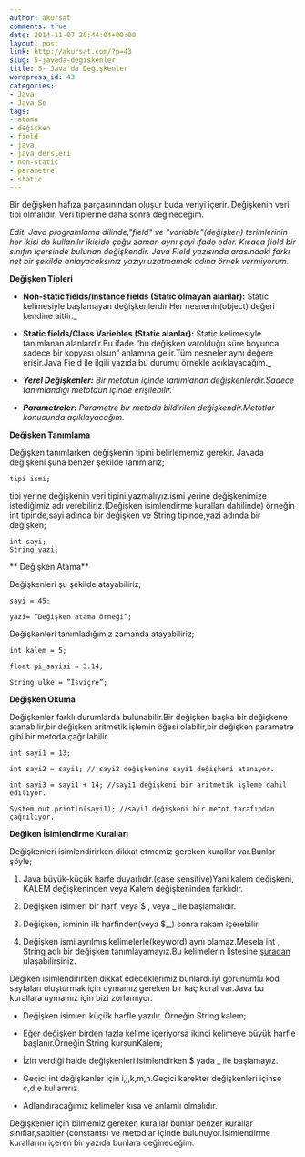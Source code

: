 ```yaml
---
author: akursat
comments: true
date: 2014-11-07 20:44:04+00:00
layout: post
link: http://akursat.com/?p=43
slug: 5-javada-degiskenler
title: 5- Java'da Değişkenler
wordpress_id: 43
categories:
- Java
- Java Se
tags:
- atama
- değişken
- field
- java
- java dersleri
- non-static
- parametre
- static
---
```


Bir değişken hafıza parçasınından oluşur buda veriyi içerir. Değişkenin veri tipi olmalıdır. Veri tiplerine daha sonra değineceğim.


_Edit: Java programlama dilinde,"field" ve "variable"(değişken) terimlerinin her ikisi de kullanılır ikiside çoğu zaman aynı şeyi ifade eder. Kısaca field bir sınıfın içersinde bulunan değişkendir. Java Field yazısında arasındaki farkı net bir şekilde anlayacaksınız yazıyı uzatmamak adına örnek vermiyorum._


**Değişken Tipleri**

  * **Non-static fields/Instance fields (Static olmayan alanlar):** Static kelimesiyle başlamayan değişkenlerdir.Her nesnenin(object) değeri kendine aittir._

  * **Static fields/Class Variebles (Static alanlar):** Static kelimesiyle tanımlanan alanlardır.Bu ifade “bu değişken varolduğu süre boyunca sadece bir kopyası olsun” anlamına gelir.Tüm nesneler aynı değere erişir.Java Field ile ilgili yazıda bu durumu örnekle açıklayacağım._

	
  * _**Yerel Değişkenler:** Bir metotun içinde tanımlanan değişkenlerdir.Sadece tanımlandığı metotdun içinde erişilebilir._


	
  * _**Parametreler:** Parametre bir metoda bildirilen değişkendir.Metotlar konusunda açıklayacağım._


**Değişken Tanımlama**




Değişken tanımlarken değişkenin tipini belirlememiz gerekir.
Javada değişkeni şuna benzer şekilde tanımlarız;




    
    tipi ismi;




tipi yerine değişkenin veri tipini yazmalıyız.ismi yerine değişkenimize istediğimiz adı verebiliriz.(Değişken isimlendirme kuralları dahilinde)
örneğin int tipinde,sayi adında bir değişken ve String tipinde,yazi adında bir değişken;




    
    int sayi;
    String yazi;




**
Değişken Atama**


Değişkenleri şu şekilde atayabiliriz;

    
    sayi = 45;
    
    yazi= “Değişken atama örneği”;




Değişkenleri tanımladığımız zamanda atayabiliriz;




    
    int kalem = 5;
    
    float pi_sayisi = 3.14;
    
    String ulke = ”İsviçre”;





**Değişken Okuma**




Değişkenler farklı durumlarda bulunabilir.Bir değişken başka bir değişkene atanabilir,bir değişken aritmetik işlemin öğesi olabilir,bir değişken parametre gibi bir metoda çağrılabilir.




    
    int sayi1 = 13;
    
    int sayi2 = sayi1; // sayi2 değişkenine sayi1 değişkeni atanıyor.
    
    int sayi3 = sayi1 + 14; //sayi1 değişkeni bir aritmetik işleme dahil ediliyor.
    
    System.out.println(sayi1); //sayi1 değişkeni bir metot tarafından çağrılıyor.





**Değiken İsimlendirme Kuralları**




Değişkenleri isimlendirirken dikkat etmemiz gereken kurallar var.Bunlar şöyle;






	
  1. Java büyük-küçük harfe duyarlıdır.(case sensitive)Yani kalem değişkeni, KALEM değişkeninden veya Kalem değişkeninden farklıdır.

  2. Değişken isimleri bir harf, veya $ , veya _ ile başlamalıdır.

  3. Değişken, isminin ilk harfinden(veya $,_) sonra rakam içerebilir.

	
  4. Değişken ismi ayrılmış kelimelerle(keyword) aynı olamaz.Mesela int , String adlı bir değişken tanımlayamayız.Bu kelimelerin listesine [şuradan](http://docs.oracle.com/javase/tutorial/java/nutsandbolts/_keywords.html) ulaşabilirsiniz.







Değiken isimlendirirken dikkat edeceklerimiz bunlardı.İyi görünümlü kod sayfaları oluşturmak için uymamız gereken bir kaç kural var.Java bu kurallara uymamız için bizi zorlamıyor.






	
  * Değişken isimleri küçük harfle yazılır. Örneğin String kalem;




	
  * Eğer değişken birden fazla kelime içeriyorsa ikinci kelimeye büyük harfle başlanır.Örneğin String kursunKalem;




	
  * İzin verdiği halde değişkenleri isimlendirken $ yada _ ile başlamayız.




	
  * Geçici int değişkenler için i,j,k,m,n.Geçici karekter değişkenleri içinse c,d,e kullanırız. 




	
  * Adlandıracağımız kelimeler kısa ve anlamlı olmalıdır.




Değişkenler için bilmemiz gereken kurallar bunlar benzer kurallar sınıflar,sabitler (constants) ve metodlar içinde bulunuyor.İsimlendirme kurallarını içeren bir yazıda bunlara değineceğim.
